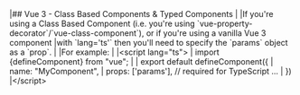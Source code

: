 <framework-specific-section frameworks="vue">
<note>
|## Vue 3 - Class Based Components & Typed Components
|
|If you're using a Class Based Component (i.e. you're using `vue-property-decorator`/`vue-class-component`), or if you're using a vanilla Vue 3 component
|with `lang='ts'` then you'll need to specify the `params` object as a `prop`.
|
|For example:
|
</note>
</framework-specific-section>

<framework-specific-section frameworks="vue">
<snippet transform={false}>
|&lt;script lang="ts">
|    import {defineComponent} from "vue";
|
|    export default defineComponent({
|        name: "MyComponent",
|        props: ['params'],  // required for TypeScript ...
|    })
|&lt;/script>
</snippet>
</framework-specific-section>
